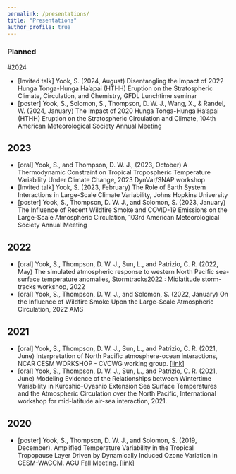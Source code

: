 ```yaml
---
permalink: /presentations/
title: "Presentations"
author_profile: true
---
```

### Planned

#2024
* [Invited talk] Yook, S. (2024, August) Disentangling the Impact of 2022 Hunga Tonga-Hunga Ha’apai (HTHH) Eruption on the Stratospheric Climate, Circulation, and Chemistry, GFDL Lunchtime seminar
* [poster] Yook, S., Solomon, S., Thompson, D. W. J., Wang, X., & Randel, W. (2024, January) The Impact of 2020 Hunga Tonga-Hunga Ha’apai (HTHH) Eruption on the Stratospheric Circulation and Climate, 104th American Meteorological Society Annual Meeting

## 2023
* [oral] Yook, S., and Thompson, D. W. J., (2023, October) A Thermodynamic Constraint on Tropical Tropospheric Temperature Variability Under Climate Change, 2023 DynVar/SNAP workshop
* [Invited talk] Yook, S. (2023, February) The Role of Earth System Interactions in Large-Scale Climate Variability, Johns Hopkins University
* [poster] Yook, S., Thompson, D. W. J., and Solomon, S. (2023, January) The Influence of Recent Wildfire Smoke and COVID-19 Emissions on the Large-Scale Atmospheric Circulation, 103rd American Meteorological Society Annual Meeting

## 2022
* [oral] Yook, S., Thompson, D. W. J., Sun, L., and Patrizio, C. R. (2022, May) The simulated atmospheric response to western North Pacific sea-surface temperature anomalies, Stormtracks2022 : Midlatitude storm-tracks workshop, 2022
* [oral] Yook, S., Thompson, D. W. J., and Solomon, S. (2022, January) On the Influence of Wildfire Smoke Upon the Large-Scale Atmospheric Circulation, 2022 AMS

## 2021
* [oral] Yook, S., Thompson, D. W. J., Sun, L., and Patrizio, C. R. (2021, June) Interpretation of North Pacific atmosphere-ocean interactions, NCAR CESM WORKSHOP - CVCWG working group.
\[[link](https://youtu.be/IouT9mxpVgk?list=PLsqhY3nFckOHGJPj40Q62yM_AZ7SFyZhy&t=1605)\]
* [oral] Yook, S., Thompson, D. W. J., Sun, L., and Patrizio, C. R. (2021, June) Modeling Evidence of the Relationships between Wintertime Variability in Kuroshio-Oyashio Extension Sea Surface Temperatures and the Atmospheric Circulation over the North Pacific, International workshop for mid-latitude air-sea interaction, 2021.

## 2020
* [poster] Yook, S., Thompson, D. W. J., and Solomon, S. (2019, December). Amplified Temperature Variability in the Tropical Tropopause Layer Driven by Dynamically Induced Ozone Variation in CESM-WACCM. AGU Fall Meeting.
\[[link](https://ui.adsabs.harvard.edu/abs/2019AGUFM.A53P2979Y/abstract)\]
